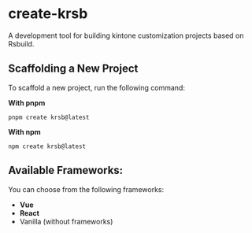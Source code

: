 # create-krsb
A development tool for building kintone customization projects based on Rsbuild.

## Scaffolding a New Project
To scaffold a new project, run the following command:

**With pnpm**
```
pnpm create krsb@latest
```

**With npm**
```
npm create krsb@latest
```

## Available Frameworks:
You can choose from the following frameworks:
- **Vue**
- **React**
- Vanilla (without frameworks)
